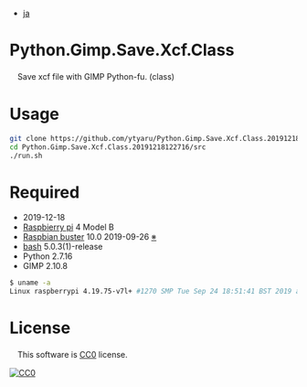 ﻿* [ja](https://github.com/ytyaru/Python.Gimp.Save.Xcf.Class.20191218122716/blob/master/ReadMe.md)

# Python.Gimp.Save.Xcf.Class

　Save xcf file with GIMP Python-fu. (class)

# Usage

```sh
git clone https://github.com/ytyaru/Python.Gimp.Save.Xcf.Class.20191218122716
cd Python.Gimp.Save.Xcf.Class.20191218122716/src
./run.sh
```

# Required

* <time datetime="2019-12-18T10:58:06+0900">2019-12-18</time>
* [Raspbierry pi](https://ja.wikipedia.org/wiki/Raspberry_Pi) 4 Model B
* [Raspbian buster](https://ja.wikipedia.org/wiki/Raspbian) 10.0 2019-09-26 [※](http://ytyaru.hatenablog.com/entry/2019/12/25/222222)
* [bash](https://ja.wikipedia.org/wiki/Bash) 5.0.3(1)-release
* Python 2.7.16
* GIMP 2.10.8

```sh
$ uname -a
Linux raspberrypi 4.19.75-v7l+ #1270 SMP Tue Sep 24 18:51:41 BST 2019 armv7l GNU/Linux
```

# License

　This software is [CC0](https://creativecommons.org/publicdomain/zero/1.0/deed.en) license.

[![CC0](http://i.creativecommons.org/p/zero/1.0/88x31.png "CC0")](http://creativecommons.org/publicdomain/zero/1.0/deed.en)

